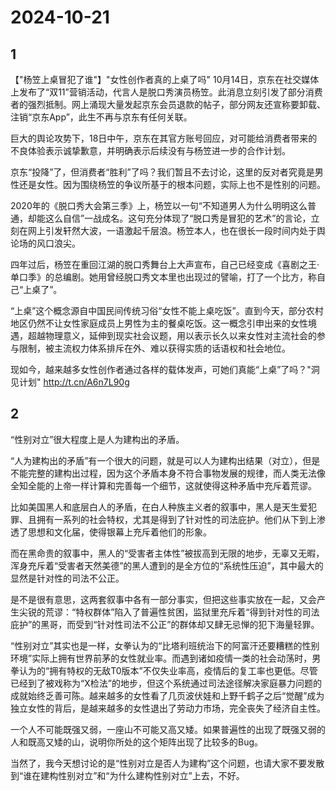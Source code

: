 # 2024-10-21

## 1


【"杨笠上桌冒犯了谁"】"女性创作者真的上桌了吗" 10月14日，京东在社交媒体上发布了“双11”营销活动，代言人是脱口秀演员杨笠。此消息立刻引发了部分消费者的强烈抵制。网上涌现大量发起京东会员退款的帖子，部分网友还宣称要卸载、注销“京东App”，此生不再与京东有任何关联。

巨大的舆论攻势下，18日中午，京东在其官方账号回应，对可能给消费者带来的不良体验表示诚挚歉意，并明确表示后续没有与杨笠进一步的合作计划。

京东“投降”了，但消费者“胜利”了吗？我们暂且不去讨论，这里的反对者究竟是男性还是女性。因为围绕杨笠的争议所基于的根本问题，实际上也不是性别的问题。

2020年的《脱口秀大会第三季》上，杨笠以一句“不知道男人为什么明明这么普通，却能这么自信”一战成名。这句充分体现了“脱口秀是冒犯的艺术”的言论，立刻在网上引发轩然大波，一语激起千层浪。杨笠本人，也在很长一段时间内处于舆论场的风口浪尖。

四年过后，杨笠在重回江湖的脱口秀舞台上大声宣布，自己已经变成《喜剧之王·单口季》的总编剧。她用曾经脱口秀文本里也出现过的譬喻，打了一个比方，称自己“上桌了”。

“上桌”这个概念源自中国民间传统习俗“女性不能上桌吃饭”。直到今天，部分农村地区仍然不让女性家庭成员上男性为主的餐桌吃饭。这一概念引申出来的女性境遇，超越物理意义，延伸到现实社会议题，用以表示长久以来女性对主流社会的参与限制，被主流权力体系排斥在外、难以获得实质的话语权和社会地位。

现如今，越来越多女性创作者通过各样的载体发声，可她们真能“上桌”了吗？"洞见计划" http://t.cn/A6n7L90g






## 2


“性别对立”很大程度上是人为建构出的矛盾。

“人为建构出的矛盾”有一个很大的问题，就是可以人为建构出结果（对立），但是不能完整的建构出过程，因为这个矛盾本身不符合事物发展的规律，而人类无法像全知全能的上帝一样计算和完善每一个细节，这就使得这种矛盾中充斥着荒谬。

比如美国黑人和底层白人的矛盾，在白人种族主义者的叙事中，黑人是天生爱犯罪、且拥有一系列的社会特权，尤其是得到了针对性的司法庇护。他们从下到上渗透了思想和文化届，使得银幕上充斥着他们的形象。

而在黑命贵的叙事中，黑人的“受害者主体性”被拔高到无限的地步，无辜又无暇，浑身充斥着“受害者天然美德”的黑人遭到的是全方位的“系统性压迫”，其中最大的显然是针对性的司法不公正。

是不是很有意思，这两套叙事中各有一部分事实，但把这些事实放在一起，又会产生尖锐的荒谬：“特权群体”陷入了普遍性贫困，监狱里充斥着“得到针对性的司法庇护”的黑哥，而受到“针对性司法不公正”的群体却又肆无忌惮的犯下海量轻罪。

“性别对立”其实也是一样，女拳认为的“比塔利班统治下的阿富汗还要糟糕的性别环境”实际上拥有世界前茅的女性就业率。而遇到诸如疫情一类的社会动荡时，男拳认为的“拥有特权的无敌T0版本”不仅失业率高，疫情后的复工率也更低。尽管已经到了被戏称为“X检法”的地步，但这个系统通过司法途径解决家庭暴力问题的成就始终乏善可陈。越来越多的女性看了几页波伏娃和上野千鹤子之后“觉醒”成为独立女性的背后，是越来越多的女性退出了劳动力市场，完全丧失了经济自主性。

一个人不可能既强又弱，一座山不可能又高又矮。如果普遍性的出现了既强又弱的人和既高又矮的山，说明你所处的这个矩阵出现了比较多的Bug。

当然了，我今天想讨论的是“性别对立是否人为建构”这个问题，也请大家不要发散到“谁在建构性别对立”和“为什么建构性别对立”上去，不好。






